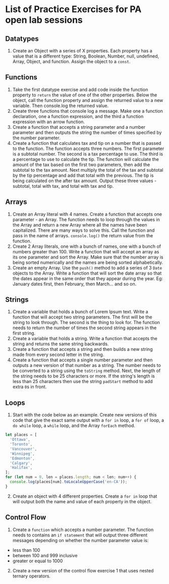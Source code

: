 # List of Practice Exercises for PA open lab sessions

## Datatypes

1. Create an Object with a series of X properties. Each property has a value that is a different type: String, Boolean, Number, null, undefined, Array, Object, and function. Assign the object to a `const`.

## Functions

1. Take the first datatype exercise and add code inside the function property to `return` the value of one of the other properties. Below the object, call the function property and assign the returned value to a new variable. Then console.log the returned value.
2. Create three functions that console log a message. Make one a function declaration, one a function expression, and the third a function expression with an arrow function.
3. Create a function that accepts a string parameter and a number parameter and then outputs the string the number of times specified by the number parameter.
4. Create a function that calculates tax and tip on a number that is passed to the function. The function accepts three numbers. The first parameter is a subtotal number. The second is a tax percentage to use. The third is a percentage to use to calculate the tip. The function will calculate the amount of the tax based on the first two parameters, then add the subtotal to the tax amount. Next multiply the total of the tax and subtotal by the tip percentage and add that total with the previous. The tip is being calculated on the after tax amount. Output these three values - subtotal, total with tax, and total with tax and tip.

## Arrays

1. Create an Array literal with 4 names. Create a function that accepts one parameter - an Array. The function needs to loop through the values in the Array and return a new Array where all the names have been capitalized. There are many ways to solve this. Call the function and pass in the name of arrays. `console.log()` the return value from the function.
2. Create 2 Array literals, one with a bunch of names, one with a bunch of numbers greater than 100. Write a function that will accept an array as its one parameter and sort the Array. Make sure that the number array is being sorted numerically and the names are being sorted alphabetically.
3. Create an empty Array. Use the `push()` method to add a series of 3 `Date` objects to the Array. Write a function that will sort the date array so that the dates appear in the same order that they appear during the year. Eg: January dates first, then February, then March... and so on.

## Strings

1. Create a variable that holds a bunch of Lorem Ipsum text. Write a function that will accept two string parameters. The first will be the string to look through. The second is the thing to look for. The function needs to return the number of times the second string appears in the first string.
2. Create a variable that holds a string. Write a function that accepts the string and returns the same string backwards.
3. Create a function that accepts a string and then builds a new string made from every second letter in the string.
4. Create a function that accepts a single number parameter and then outputs a new version of that number as a string. The number needs to be converted to a string using the `toString` method. Next, the length of the string needs to be 25 characters or more. If the string's length is less than 25 characters then use the string `padStart` method to add extra `0`s in front.

## Loops

1. Start with the code below as an example. Create new versions of this code that give the exact same output with a `for in` loop, a `for of` loop, a `do while` loop, a `while` loop, and the Array `forEach` method.

```js
let places = [
  'Ottawa',
  'Toronto',
  'Vancouver',
  'Winnipeg',
  'Edmonton',
  'Calgary',
  'Halifax',
];
for (let num = 0, len = places.length; num < len; num++) {
  console.log(places[num].toLocaleUpperCase('en-CA'));
}
```

2. Create an object with 4 different properties. Create a `for in` loop that will output both the name and value of each property in the object.

## Control Flow

1. Create a `function` which accepts a number parameter. The function needs to contains an `if statement` that will output three different messages depending on whether the number parameter value is:

- less than 100
- between 100 and 999 inclusive
- greater or equal to 1000

2. Create a new version of the control flow exercise 1 that uses nested ternary operators.
